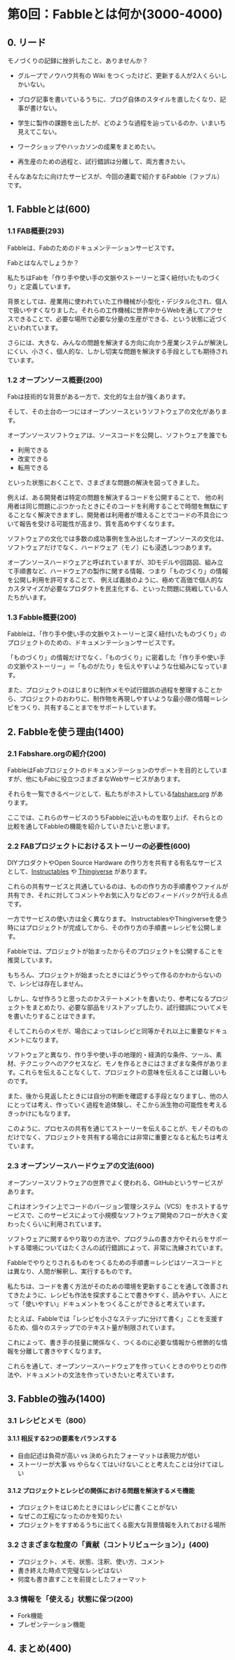 # 第0回：Fabbleとは何か(3000-4000)

## 0. リード
モノづくりの記録に挫折したこと、ありませんか？

* グループでノウハウ共有の Wiki をつくったけど、更新する人が2人くらいしかいない。

* ブログ記事を書いているうちに、ブログ自体のスタイルを直したくなり、記事が書けない。

* 学生に製作の課題を出したが、どのような過程を辿っているのか、いまいち見えてこない。

* ワークショップやハッカソンの成果をまとめたい。

* 再生産のための過程と、試行錯誤は分離して、両方書きたい。


そんなあなたに向けたサービスが、今回の連載で紹介するFabble（ファブル）です。

## 1. Fabbleとは(600)

### 1.1 FAB概要(293)
Fabbleは、Fabのためのドキュメンテーションサービスです。

Fabとはなんでしょうか？

私たちはFabを「作り手や使い手の文脈やストーリーと深く紐付いたものづくり」と定義しています。

背景としては、産業用に使われていた工作機械が小型化・デジタル化され、個人で扱いやすくなりました。それらの工作機械に世界中からWebを通してアクセスできることで、必要な場所で必要な分量の生産ができる、という状態に近づくといわれています。

さらには、大きな、みんなの問題を解決する方向に向かう産業システムが解決しにくい、小さく、個人的な、しかし切実な問題を解決する手段としても期待されています。

### 1.2 オープンソース概要(200)
Fabは技術的な背景がある一方で、文化的な土台が強くあります。

そして、その土台の一つにはオープンソースというソフトウェアの文化があります。

オープンソースソフトウェアは、ソースコードを公開し、ソフトウェアを誰でも
* 利用できる
* 改変できる
* 転用できる

といった状態におくことで、さまざまな問題の解決を図ってきました。

例えば、ある開発者は特定の問題を解決するコードを公開することで、
他の利用者は同じ問題にぶつかったときにそのコードを利用することで時間を無駄にすることなく解決できますし、開発者は利用者が増えることでコードの不具合について報告を受ける可能性が高まり、質を高めやすくなります。

ソフトウェアの文化では多数の成功事例を生み出したオープンソースの文化は、ソフトウェアだけでなく、ハードウェア（モノ）にも浸透しつつあります。

オープンソースハードウェアと呼ばれていますが、3Dモデルや回路図、組み立て手順書など、ハードウェアの製作に関する情報、つまり「ものづくり」の情報を公開し利用を許可することで、
例えば義肢のように、極めて高価で個人的なカスタマイズが必要なプロダクトを民主化する、といった問題に挑戦している人たちがいます。

### 1.3 Fabble概要(200)
Fabbleは、「作り手や使い手の文脈やストーリーと深く紐付いたものづくり」のプロジェクトのための、ドキュメンテーションサービスです。

「ものづくり」の情報だけでなく、「ものづくり」に密着した「作り手や使い手の文脈やストーリー」＝「ものがたり」を伝えやすいような仕組みになっています。

また、プロジェクトのはじまりに制作メモや試行錯誤の過程を整理することから、プロジェクトのおわりに、制作物を再現しやすいような最小限の情報＝レシピをつくり、共有することまでをサポートしています。

## 2. Fabbleを使う理由(1400)
### 2.1 Fabshare.orgの紹介(200)
FabbleはFabプロジェクトのドキュメンテーションのサポートを目的としていますが、他にもFabに役立つさまざまなWebサービスがあります。

それらを一覧できるページとして、私たちがホストしている[fabshare.org](fabshare.org) があります。

ここでは、これらのサービスのうちFabbleに近いものを取り上げ、それらとの比較を通してFabbleの機能を紹介していきたいと思います。

### 2.2 FABプロジェクトにおけるストーリーの必要性(600)
DIYプロダクトやOpen Source Hardware の作り方を共有する有名なサービスとして、[Instructables](http://www.instructables.com/) や [Thingiverse](http://www.thingiverse.com/) があります。

これらの共有サービスと共通しているのは、ものの作り方の手順書やファイルが共有でき、それに対してコメントやお気に入りなどのフィードバックが行える点です。

一方でサービスの使い方は全く異なります。
InstructablesやThingiverseを使う時にはプロジェクトが完成してから、その作り方の手順書＝レシピを公開します。

Fabbleでは、プロジェクトが始まったからそのプロジェクトを公開することを推奨しています。

もちろん、プロジェクトが始まったときにはどうやって作るのかわからないので、レシピは存在しません。

しかし、なぜ作ろうと思ったのかステートメントを書いたり、参考になるプロジェクトをまとめたり、必要な部品をリストアップしたり、試行錯誤についてメモを書いたりすることはできます。

そしてこれらのメモが、場合によってはレシピと同等かそれ以上に重要なドキュメントになります。

ソフトウェアと異なり、作り手や使い手の地理的・経済的な条件、ツール、素材、テクニックへのアクセスなど、モノを作るときにはさまざまな条件があります。これらを伝えることなくして、プロジェクトの意味を伝えることは難しいものです。

また、後から見返したときには自分の判断を確認する手段となりますし、他の人にとっては考え、作っていく過程を追体験し、そこから派生物の可能性を考えるきっかけにもなります。

このように、プロセスの共有を通じてストーリーを伝えることが、モノそのものだけでなく、プロジェクトを共有する場合には非常に重要となると私たちは考えています。


### 2.3 オープンソースハードウェアの文法(600)
オープンソースソフトウェアの世界でよく使われる、GitHubというサービスがあります。

これはオンライン上でコードのバージョン管理システム（VCS）をホストするサービスで、このサービスによって小規模なソフトウェア開発のフローが大きく変わったくらいに利用されています。

ソフトウェアに関するやり取りの方法や、プログラムの書き方やそれらをサポートする環境についてはたくさんの試行錯誤によって、非常に洗練されています。

Fabbleでやりとりされるものをつくるための手順書＝レシピはソースコードとは異なり、人間が解釈し、実行するものです。

私たちは、コードを書く方法がそのための環境を更新することを通して改善されてきたように、レシピも作法を探求することで書きやすく、読みやすい、人にとって「使いやすい」ドキュメントをつくることができると考えています。

たとえば、Fabbleでは「レシピを小さなステップに分けて書く」ことを支援するため、個々のステップでのテキスト量が制限されています。

これによって、書き手の技量に関係なく、つくるのに必要な情報から修飾的な情報を分離して書きやすくなります。

これらを通して、オープンソースハードウェアを作っていくときのやりとりの作法や、ドキュメントの文法を作っていきたいと考えています。

## 3. Fabbleの強み(1400)
### 3.1 レシピとメモ（800）
#### 3.1.1 相反する2つの要素をバランスする
* 自由記述は負荷が高い vs 決められたフォーマットは表現力が低い
* ストーリーが大事 vs やらなくてはいけないことと考えたことは分けてほしい

#### 3.1.2 プロジェクトとレシピの関係における問題を解決するメモ機能
* プロジェクトをはじめたときにはレシピに書くことがない
* なぜこの工程になったのかを知りたい
* プロジェクトをすすめるうちに出てくる膨大な背景情報を入れておける場所


### 3.2 さまざまな粒度の「貢献（コントリビューション）」(400)
* プロジェクト、メモ、状態、注釈、使い方、コメント
* 書き終えた時点で完璧なレシピはない
* 何度も書き直すことを前提としたフォーマット

### 3.3 情報を「使える」状態に保つ(200)
* Fork機能
* プレゼンテーション機能


## 4. まとめ(400)
